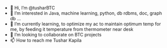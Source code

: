 - 👋 Hi, I’m @tusharBTC
- 👀 I’m interested in Java, machine learning, python, db rdbms, doc, graph db ...
- 🌱 I’m currently learning, to optimize my ac to maintain optimum temp for me, by feeding it temperature from thermometer near desk
- 💞️ I’m looking to collaborate on BTC projects
- 📫 How to reach me Tushar Kapila  

<!---
tusharBTC/tusharBTC is a ✨ special ✨ repository because its `README.md` (this file) appears on your GitHub profile.
You can click the Preview link to take a look at your changes.
--->
